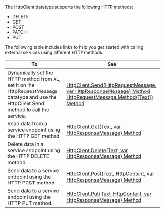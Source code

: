 The HttpClient datatype supports the following HTTP methods:

* DELETE 
* GET 
* POST 
* PATCH
* PUT

The following table includes links to help you get started with calling external services using different HTTP methods.

|To      |See      | 
|--------|---------| 
|Dynamically set the HTTP method from AL, set it on the HttpRequestMessage datatype and use the HttpClient.Send method to call the service.| [HttpClient.Send(HttpRequestMessage, var HttpResponseMessage) Method](../developer/methods-auto/httpclient/httpclient-send-method.md) <br> [HttpRequestMessage.Method([Text]) Method](../developer/methods-auto/httprequestmessage/httprequestmessage-method-method.md) | 
|Read data from a service endpoint using the HTTP GET method.| [HttpClient.Get(Text, var HttpResponseMessage) Method](../developer/methods-auto/httpclient/httpclient-get-method.md)  | 
|Delete data in a service endpoint using the HTTP DELETE method.| [HttpClient.Delete(Text, var HttpResponseMessage) Method](../developer/methods-auto/httpclient/httpclient-delete-method.md)  | 
|Send data to a service endpoint using the HTTP POST method.| [HttpClient.Post(Text, HttpContent, var HttpResponseMessage) Method](../developer/methods-auto/httpclient/httpclient-post-method.md) | 
|Send data to a service endpoint using the HTTP PUT method.| [HttpClient.Put(Text, HttpContent, var HttpResponseMessage) Method](../developer/methods-auto/httpclient/httpclient-put-method.md) | 
